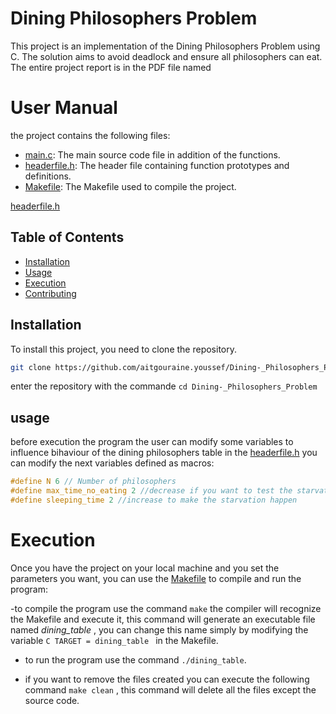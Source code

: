 # Dining Philosophers Problem

This project is an implementation of the Dining Philosophers Problem using C. The solution aims to avoid deadlock and ensure all philosophers can eat.
The entire project report is in the PDF file named 

# User Manual 
the project contains the following files:
- [main.c](main.c): The main source code file in addition of the functions.
- [headerfile.h](headerfile.h): The header file containing function prototypes and definitions.
- [Makefile](Makefile): The Makefile used to compile the project.
  
[headerfile.h](headerfile.h)

## Table of Contents

- [Installation](#installation)
- [Usage](#usage)
- [Execution](#Execution)
- [Contributing](#contributing)

## Installation

To install this project, you need to clone the repository.

```bash
git clone https://github.com/aitgouraine.youssef/Dining-_Philosophers_Problem.git
```

enter the repository with the commande  ```cd Dining-_Philosophers_Problem```

## usage
before execution the program the user can modify some variables to influence bihaviour of the dining philosophers table
in the [headerfile.h](headerfile.h) you can modify the next variables defined as macros:
```C
#define N 6 // Number of philosophers
#define max_time_no_eating 2 //decrease if you want to test the starvation
#define sleeping_time 2 //increase to make the starvation happen
```
# Execution

Once you have the project on your local machine and you set the parameters you want, you can use the [Makefile](Makefile) to compile and run the program:

-to compile the program use the command ```make``` the compiler will recognize the Makefile and execute it, this command will generate an executable file named 
*dining_table* , you can change this name simply by modifying the variable ```C TARGET = dining_table ``` in the Makefile.

- to run the program use the command ```./dining_table```.

- if you want to remove the files created you can execute the following command ```make clean``` , this command will delete all the files except the source code.
